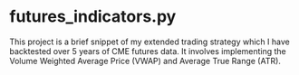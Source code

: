 # futures_indicators.py
This project is a brief snippet of my extended trading strategy which I have backtested over 5 years of CME futures data. It involves implementing the Volume Weighted Average Price (VWAP) and Average True Range (ATR).
